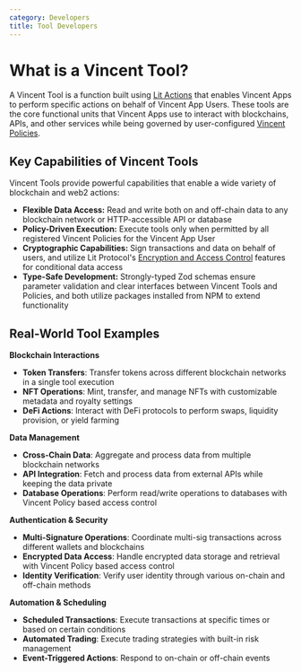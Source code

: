 ```yaml
---
category: Developers
title: Tool Developers
---
```


# What is a Vincent Tool?

A Vincent Tool is a function built using [Lit Actions](https://developer.litprotocol.com/sdk/serverless-signing/overview) that enables Vincent Apps to perform specific actions on behalf of Vincent App Users. These tools are the core functional units that Vincent Apps use to interact with blockchains, APIs, and other services while being governed by user-configured [Vincent Policies](../Policy-Developers/Getting-Started.md).

## Key Capabilities of Vincent Tools

Vincent Tools provide powerful capabilities that enable a wide variety of blockchain and web2 actions:

- **Flexible Data Access:** Read and write both on and off-chain data to any blockchain network or HTTP-accessible API or database
- **Policy-Driven Execution:** Execute tools only when permitted by all registered Vincent Policies for the Vincent App User
- **Cryptographic Capabilities:** Sign transactions and data on behalf of users, and utilize Lit Protocol's [Encryption and Access Control](https://developer.litprotocol.com/sdk/access-control/intro) features for conditional data access
- **Type-Safe Development:** Strongly-typed Zod schemas ensure parameter validation and clear interfaces between Vincent Tools and Policies, and both utilize packages installed from NPM to extend functionality

## Real-World Tool Examples

**Blockchain Interactions**

- **Token Transfers**: Transfer tokens across different blockchain networks in a single tool execution
- **NFT Operations**: Mint, transfer, and manage NFTs with customizable metadata and royalty settings
- **DeFi Actions**: Interact with DeFi protocols to perform swaps, liquidity provision, or yield farming

**Data Management**

- **Cross-Chain Data**: Aggregate and process data from multiple blockchain networks
- **API Integration**: Fetch and process data from external APIs while keeping the data private
- **Database Operations**: Perform read/write operations to databases with Vincent Policy based access control

**Authentication & Security**

- **Multi-Signature Operations**: Coordinate multi-sig transactions across different wallets and blockchains
- **Encrypted Data Access**: Handle encrypted data storage and retrieval with Vincent Policy based access control
- **Identity Verification**: Verify user identity through various on-chain and off-chain methods

**Automation & Scheduling**

- **Scheduled Transactions**: Execute transactions at specific times or based on certain conditions
- **Automated Trading**: Execute trading strategies with built-in risk management
- **Event-Triggered Actions**: Respond to on-chain or off-chain events
